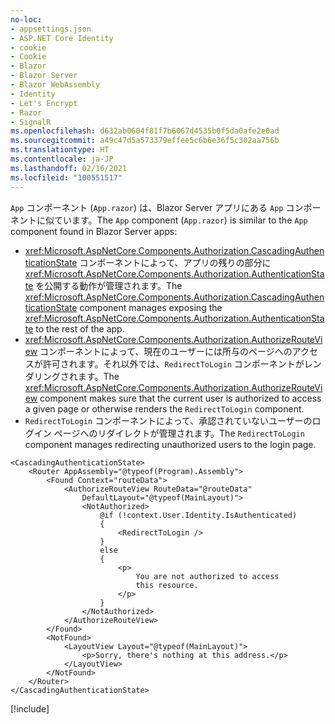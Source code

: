 ```yaml
---
no-loc:
- appsettings.json
- ASP.NET Core Identity
- cookie
- Cookie
- Blazor
- Blazor Server
- Blazor WebAssembly
- Identity
- Let's Encrypt
- Razor
- SignalR
ms.openlocfilehash: d632ab0604f81f7b6067d4535b0f5da0afe2e0ad
ms.sourcegitcommit: a49c47d5a573379effee5c6b6e36f5c302aa756b
ms.translationtype: HT
ms.contentlocale: ja-JP
ms.lasthandoff: 02/16/2021
ms.locfileid: "100551517"
---
```

<span data-ttu-id="45955-101">`App` コンポーネント (`App.razor`) は、Blazor Server アプリにある `App` コンポーネントに似ています。</span><span class="sxs-lookup"><span data-stu-id="45955-101">The `App` component (`App.razor`) is similar to the `App` component found in Blazor Server apps:</span></span>

* <span data-ttu-id="45955-102"><xref:Microsoft.AspNetCore.Components.Authorization.CascadingAuthenticationState> コンポーネントによって、アプリの残りの部分に <xref:Microsoft.AspNetCore.Components.Authorization.AuthenticationState> を公開する動作が管理されます。</span><span class="sxs-lookup"><span data-stu-id="45955-102">The <xref:Microsoft.AspNetCore.Components.Authorization.CascadingAuthenticationState> component manages exposing the <xref:Microsoft.AspNetCore.Components.Authorization.AuthenticationState> to the rest of the app.</span></span>
* <span data-ttu-id="45955-103"><xref:Microsoft.AspNetCore.Components.Authorization.AuthorizeRouteView> コンポーネントによって、現在のユーザーには所与のページへのアクセスが許可されます。それ以外では、`RedirectToLogin` コンポーネントがレンダリングされます。</span><span class="sxs-lookup"><span data-stu-id="45955-103">The <xref:Microsoft.AspNetCore.Components.Authorization.AuthorizeRouteView> component makes sure that the current user is authorized to access a given page or otherwise renders the `RedirectToLogin` component.</span></span>
* <span data-ttu-id="45955-104">`RedirectToLogin` コンポーネントによって、承認されていないユーザーのログイン ページへのリダイレクトが管理されます。</span><span class="sxs-lookup"><span data-stu-id="45955-104">The `RedirectToLogin` component manages redirecting unauthorized users to the login page.</span></span>

```razor
<CascadingAuthenticationState>
    <Router AppAssembly="@typeof(Program).Assembly">
        <Found Context="routeData">
            <AuthorizeRouteView RouteData="@routeData" 
                DefaultLayout="@typeof(MainLayout)">
                <NotAuthorized>
                    @if (!context.User.Identity.IsAuthenticated)
                    {
                        <RedirectToLogin />
                    }
                    else
                    {
                        <p>
                            You are not authorized to access 
                            this resource.
                        </p>
                    }
                </NotAuthorized>
            </AuthorizeRouteView>
        </Found>
        <NotFound>
            <LayoutView Layout="@typeof(MainLayout)">
                <p>Sorry, there's nothing at this address.</p>
            </LayoutView>
        </NotFound>
    </Router>
</CascadingAuthenticationState>
```

[!include[](../prefer-exact-matches.md)]
